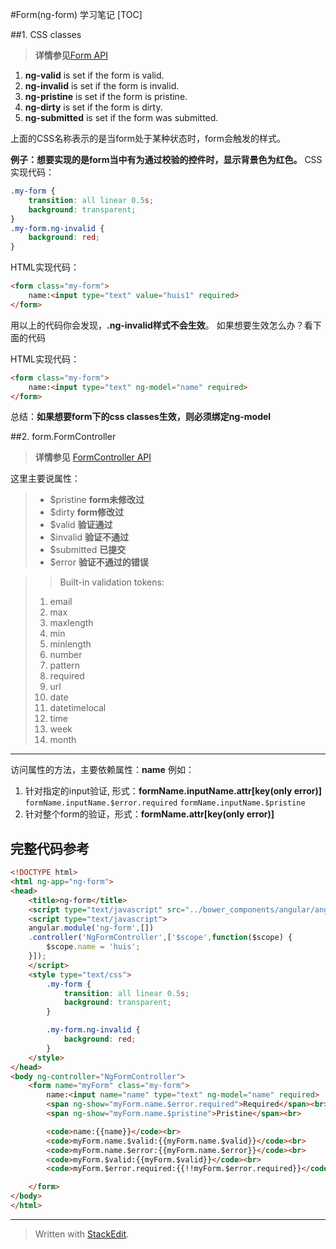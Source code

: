 
#Form(ng-form) 学习笔记
[TOC]

##1. CSS classes

> **详情参见**[Form API](https://docs.angularjs.org/api/ng/directive/form)

1. **ng-valid** is set if the form is valid.
2. **ng-invalid** is set if the form is invalid.
3. **ng-pristine** is set if the form is pristine.
4. **ng-dirty** is set if the form is dirty.
5. **ng-submitted** is set if the form was submitted.

上面的CSS名称表示的是当form处于某种状态时，form会触发的样式。

**例子：想要实现的是form当中有为通过校验的控件时，显示背景色为红色。**
CSS实现代码：
```css
.my-form {
	transition: all linear 0.5s;
	background: transparent;
}
.my-form.ng-invalid {
	background: red;
}
```
HTML实现代码：
```html
<form class="my-form">
	name:<input type="text" value="huis1" required>
</form>
```
用以上的代码你会发现，**.ng-invalid样式不会生效**。
如果想要生效怎么办？看下面的代码

HTML实现代码：
```html
<form class="my-form">
	name:<input type="text" ng-model="name" required>
</form>
```
总结：**如果想要form下的css classes生效，则必须绑定ng-model**

##2. form.FormController

> **详情参见** [FormController API](https://docs.angularjs.org/api/ng/type/form.FormController)

这里主要说属性：
> - $pristine         **form未修改过**
> - $dirty              **form修改过**
> - $valid              **验证通过**
> - $invalid           **验证不通过**
> - $submitted      **已提交**
> - $error              **验证不通过的错误**

> > Built-in validation tokens:
> 1. email
> 2. max
> 3. maxlength
> 4. min
> 5. minlength
> 6. number
> 7. pattern
> 8. required
> 9. url
> 10. date
> 11. datetimelocal
> 12. time
> 13. week
> 14. month

--------
访问属性的方法，主要依赖属性：**name**
例如：
1. 针对指定的input验证, 形式：**formName.inputName.attr[key(only error)]**
`formName.inputName.$error.required` `formName.inputName.$pristine`
2. 针对整个form的验证，形式：**formName.attr[key(only error)]**

## 完整代码参考
```html
<!DOCTYPE html>
<html ng-app="ng-form">
<head>
	<title>ng-form</title>
	<script type="text/javascript" src="../bower_components/angular/angular.js"></script>
	<script type="text/javascript">
	angular.module('ng-form',[])
	.controller('NgFormController',['$scope',function($scope) {
		$scope.name = 'huis';
	}]);
	</script>
	<style type="text/css">
		.my-form {
			transition: all linear 0.5s;
			background: transparent;
		}

		.my-form.ng-invalid {
			background: red;
		}
	</style>
</head>
<body ng-controller="NgFormController">
	<form name="myForm" class="my-form">
		name:<input name="name" type="text" ng-model="name" required>
		<span ng-show="myForm.name.$error.required">Required</span><br>
		<span ng-show="myForm.name.$pristine">Pristine</span><br>

		<code>name:{{name}}</code><br>
		<code>myForm.name.$valid:{{myForm.name.$valid}}</code><br>
		<code>myForm.name.$error:{{myForm.name.$error}}</code><br>
		<code>myForm.$valid:{{myForm.$valid}}</code><br>
		<code>myForm.$error.required:{{!!myForm.$error.required}}</code><br>

	</form>
</body>
</html>
```

---------
> Written with [StackEdit](https://stackedit.io/).